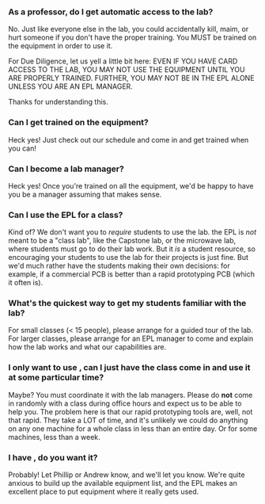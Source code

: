 ### As a professor, do I get automatic access to the lab?

No. Just like everyone else in the lab, you could accidentally kill, maim, or hurt someone if you don't have the proper training. You MUST be trained on the equipment in order to use it. 

For Due Diligence, let us yell a little bit here:  EVEN IF YOU HAVE CARD ACCESS TO THE LAB, YOU MAY NOT USE THE EQUIPMENT UNTIL YOU ARE PROPERLY TRAINED. FURTHER, YOU MAY NOT BE IN THE EPL ALONE UNLESS YOU ARE AN EPL MANAGER. 

Thanks for understanding this.

### Can I get trained on the equipment?

Heck yes! Just check out our schedule and come in and get trained when you can!

### Can I become a lab manager?

Heck yes! Once you're trained on all the equipment, we'd be happy to have you be a manager assuming that makes sense.

### Can I use the EPL for a class?

Kind of? We don't want you to *require* students to use the lab. the EPL is *not* meant to be a "class lab", like the Capstone lab, or the microwave lab, where students must go to do their lab work. But it *is* a student resource, so encouraging your students to use the lab for their projects is just fine. But we'd much rather have the students making their own decisions: for example, if a commercial PCB is better than a rapid prototyping PCB (which it often is).

### What's the quickest way to get my students familiar with the lab?

For small classes (< 15 people), please arrange for a guided tour of the lab. For larger classes, please arrange for an EPL manager to come and explain how the lab works and what our capabilities are.

### I only want to use <some machine>, can I just have the class come in and use it at some particular time?

Maybe? You must coordinate it with the lab managers. Please do **not** come in randomly with a class during office hours and expect us to be able to help you. The problem here is that our rapid prototyping tools are, well, not that rapid. They take a LOT of time, and it's unlikely we could do anything on any one machine for a whole class in less than an entire day. Or for some machines, less than a week.

### I have <an underused piece of equipment>, do you want it?

Probably! Let Phillip or Andrew know, and we'll let you know. We're quite anxious to build up the available equipment list, and the EPL makes an excellent place to put equipment where it really gets used.



